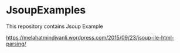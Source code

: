 # JsoupExamples
This repository contains Jsoup Example

https://melahatmindivanli.wordpress.com/2015/09/23/jsoup-ile-html-parsing/
